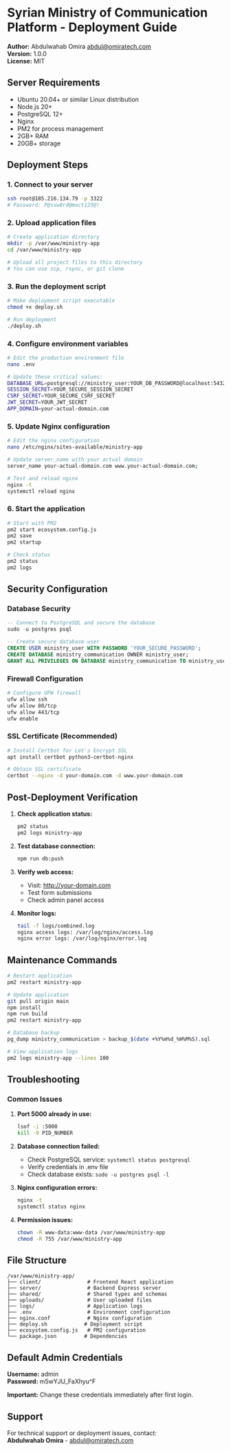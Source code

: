 # Syrian Ministry of Communication Platform - Deployment Guide

**Author:** Abdulwahab Omira <abdul@omiratech.com>  
**Version:** 1.0.0  
**License:** MIT

## Server Requirements

- Ubuntu 20.04+ or similar Linux distribution
- Node.js 20+
- PostgreSQL 12+
- Nginx
- PM2 for process management
- 2GB+ RAM
- 20GB+ storage

## Deployment Steps

### 1. Connect to your server
```bash
ssh root@185.216.134.79 -p 3322
# Password: P@ssw0rd@moct123@!
```

### 2. Upload application files
```bash
# Create application directory
mkdir -p /var/www/ministry-app
cd /var/www/ministry-app

# Upload all project files to this directory
# You can use scp, rsync, or git clone
```

### 3. Run the deployment script
```bash
# Make deployment script executable
chmod +x deploy.sh

# Run deployment
./deploy.sh
```

### 4. Configure environment variables
```bash
# Edit the production environment file
nano .env

# Update these critical values:
DATABASE_URL=postgresql://ministry_user:YOUR_DB_PASSWORD@localhost:5432/ministry_communication
SESSION_SECRET=YOUR_SECURE_SESSION_SECRET
CSRF_SECRET=YOUR_SECURE_CSRF_SECRET
JWT_SECRET=YOUR_JWT_SECRET
APP_DOMAIN=your-actual-domain.com
```

### 5. Update Nginx configuration
```bash
# Edit the nginx configuration
nano /etc/nginx/sites-available/ministry-app

# Update server_name with your actual domain
server_name your-actual-domain.com www.your-actual-domain.com;

# Test and reload nginx
nginx -t
systemctl reload nginx
```

### 6. Start the application
```bash
# Start with PM2
pm2 start ecosystem.config.js
pm2 save
pm2 startup

# Check status
pm2 status
pm2 logs
```

## Security Configuration

### Database Security
```sql
-- Connect to PostgreSQL and secure the database
sudo -u postgres psql

-- Create secure database user
CREATE USER ministry_user WITH PASSWORD 'YOUR_SECURE_PASSWORD';
CREATE DATABASE ministry_communication OWNER ministry_user;
GRANT ALL PRIVILEGES ON DATABASE ministry_communication TO ministry_user;
```

### Firewall Configuration
```bash
# Configure UFW firewall
ufw allow ssh
ufw allow 80/tcp
ufw allow 443/tcp
ufw enable
```

### SSL Certificate (Recommended)
```bash
# Install Certbot for Let's Encrypt SSL
apt install certbot python3-certbot-nginx

# Obtain SSL certificate
certbot --nginx -d your-domain.com -d www.your-domain.com
```

## Post-Deployment Verification

1. **Check application status:**
   ```bash
   pm2 status
   pm2 logs ministry-app
   ```

2. **Test database connection:**
   ```bash
   npm run db:push
   ```

3. **Verify web access:**
   - Visit: http://your-domain.com
   - Test form submissions
   - Check admin panel access

4. **Monitor logs:**
   ```bash
   tail -f logs/combined.log
   nginx access logs: /var/log/nginx/access.log
   nginx error logs: /var/log/nginx/error.log
   ```

## Maintenance Commands

```bash
# Restart application
pm2 restart ministry-app

# Update application
git pull origin main
npm install
npm run build
pm2 restart ministry-app

# Database backup
pg_dump ministry_communication > backup_$(date +%Y%m%d_%H%M%S).sql

# View application logs
pm2 logs ministry-app --lines 100
```

## Troubleshooting

### Common Issues

1. **Port 5000 already in use:**
   ```bash
   lsof -i :5000
   kill -9 PID_NUMBER
   ```

2. **Database connection failed:**
   - Check PostgreSQL service: `systemctl status postgresql`
   - Verify credentials in .env file
   - Check database exists: `sudo -u postgres psql -l`

3. **Nginx configuration errors:**
   ```bash
   nginx -t
   systemctl status nginx
   ```

4. **Permission issues:**
   ```bash
   chown -R www-data:www-data /var/www/ministry-app
   chmod -R 755 /var/www/ministry-app
   ```

## File Structure
```
/var/www/ministry-app/
├── client/               # Frontend React application
├── server/               # Backend Express server
├── shared/               # Shared types and schemas
├── uploads/              # User uploaded files
├── logs/                 # Application logs
├── .env                  # Environment configuration
├── nginx.conf            # Nginx configuration
├── deploy.sh            # Deployment script
├── ecosystem.config.js   # PM2 configuration
└── package.json         # Dependencies
```

## Default Admin Credentials

**Username:** admin  
**Password:** m5wYJU_FaXhyu^F  

**Important:** Change these credentials immediately after first login.

## Support

For technical support or deployment issues, contact:  
**Abdulwahab Omira** - abdul@omiratech.com